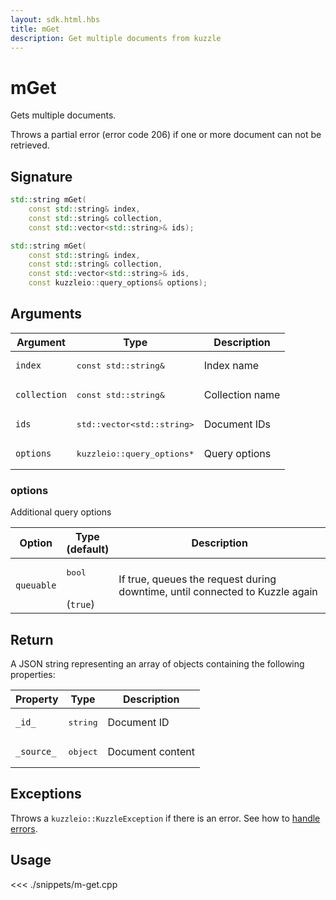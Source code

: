 ```yaml
---
layout: sdk.html.hbs
title: mGet
description: Get multiple documents from kuzzle
---
```


# mGet

Gets multiple documents.

Throws a partial error (error code 206) if one or more document can not be retrieved.

## Signature

```cpp
std::string mGet(
    const std::string& index,
    const std::string& collection,
    const std::vector<std::string>& ids);

std::string mGet(
    const std::string& index,
    const std::string& collection,
    const std::vector<std::string>& ids,
    const kuzzleio::query_options& options);
```

## Arguments

| Argument     | Type                                      | Description     |
| ------------ | ----------------------------------------- | --------------- |
| `index`      | <pre>const std::string&</pre>             | Index name      |
| `collection` | <pre>const std::string&</pre>             | Collection name |
| `ids`        | <pre>std::vector&lt;std::string&gt;</pre> | Document IDs    |
| `options`    | <pre>kuzzleio::query_options\*</pre>      | Query options   |

### options

Additional query options

| Option     | Type<br/>(default)           | Description                                                                  |
| ---------- | ---------------------------- | ---------------------------------------------------------------------------- |
| `queuable` | <pre>bool</pre><br/>(`true`) | If true, queues the request during downtime, until connected to Kuzzle again |

## Return

A JSON string representing an array of objects containing the following properties:

| Property   | Type              | Description      |
| ---------- | ----------------- | ---------------- |
| `_id_`     | <pre>string</pre> | Document ID      |
| `_source_` | <pre>object</pre> | Document content |

## Exceptions

Throws a `kuzzleio::KuzzleException` if there is an error. See how to [handle errors](/sdk-reference/cpp/1/error-handling).

## Usage

<<< ./snippets/m-get.cpp
